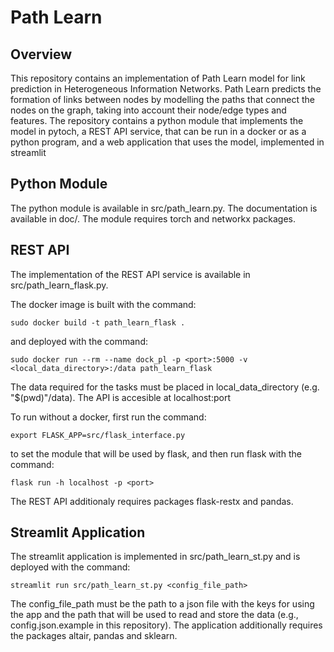 # Path Learn

## Overview

This repository contains an implementation of Path Learn model for link prediction in Heterogeneous Information Networks. Path Learn predicts the formation of links between nodes by modelling the paths that connect the nodes on the graph, taking into account their node/edge types and features. The repository contains a python module that implements the model in pytoch, a REST API service, that can be run in a docker or as a python program, and a web application that uses the model, implemented in streamlit

## Python Module

The python module is available in src/path_learn.py. The documentation is available in doc/. The module requires torch and networkx packages.


## REST API

The implementation of the REST API service is available in src/path_learn_flask.py.  

The docker image is built with the command:

```
sudo docker build -t path_learn_flask .
```

and deployed with the command:


```
sudo docker run --rm --name dock_pl -p <port>:5000 -v <local_data_directory>:/data path_learn_flask
```

The data required for the tasks must be placed in local_data_directory (e.g. "$(pwd)"/data). The API is accesible at localhost:port

To run without a docker, first run the command:

```
export FLASK_APP=src/flask_interface.py
```

to set the module that will be used by flask, and then run flask with the command:

```
flask run -h localhost -p <port>
```

The REST API additionaly requires packages flask-restx and pandas.

## Streamlit Application

The streamlit application is implemented in src/path_learn_st.py and is deployed with the command:


```
streamlit run src/path_learn_st.py <config_file_path>
```

The config_file_path must be the path to a json file with the keys for using the app and the path that will be used to read and store the data (e.g., config.json.example in this repository). The application additionally requires the packages altair, pandas and sklearn.




